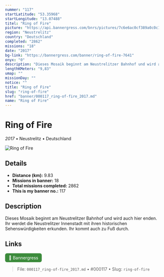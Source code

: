 ```yaml
---
nummer: "117"
startLatitude: "53.35968"
startLongitude: "13.07488"
titel: "Ring of Fire"
picture: "https://api.bannergress.com/bnrs/pictures/7c6e6ac0cf389a0c0c1536c9094d3b4d"
region: "Neustrelitz"
country: "Deutschland"
completed: "2862"
missions: "18"
date: "2017"
bg-link: "https://bannergress.com/banner/ring-of-fire-7641"
onyx: "0"
description: "Dieses Mosaik beginnt am Neustrelitzer Bahnhof und wird auch hier enden. Ihr werdet die Neustrelitzer Innenstadt mit ihren historischen Sehenswürdigkeiten erkunden. Ihr kommt auch zu Fuß durch."
lengthKMeters: "9,83"
umap: ""
missionDay: ""
notice: ""
title: "Ring of Fire"
slug: "ring-of-fire"
href: "banner/000117_ring-of-fire_2017.md"
name: "Ring of Fire"
---
```

# Ring of Fire

*2017* • Neustrelitz • Deutschland

![Ring of Fire](https://api.bannergress.com/bnrs/pictures/7c6e6ac0cf389a0c0c1536c9094d3b4d)



## Details
- **Distance (km):** 9.83
- **Missions in banner:** 18
- **Total missions completed:** 2862
- **This is my banner no.:** 117



## Description
Dieses Mosaik beginnt am Neustrelitzer Bahnhof und wird auch hier enden. Ihr werdet die Neustrelitzer Innenstadt mit ihren historischen Sehenswürdigkeiten erkunden. Ihr kommt auch zu Fuß durch.



## Links
<a href="https://bannergress.com/banner/ring-of-fire-7641" target="_blank" style="display:inline-block;margin-right:8px;padding:6px 12px;background:#3c8b3c;color:#fff;text-decoration:none;border-radius:6px;">🔗 Bannergress</a>



> File: `000117_ring-of-fire_2017.md` • #000117 • Slug: `ring-of-fire`
